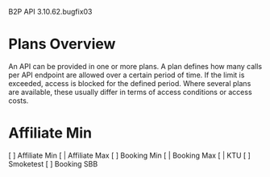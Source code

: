 B2P API 3.10.62.bugfix03

# Plans Overview 

An API can be provided in one or more plans. A plan defines how many calls per API endpoint are allowed over a certain period of time. If the limit is exceeded, access is blocked for the defined period. Where several plans are available, these usually differ in terms of access conditions or access costs.

# Affiliate Min

[ ] Affiliate Min
[ | Affiliate Max
[ ] Booking Min
[ | Booking Max
[ | KTU 
[ ] Smoketest
[ ] Booking SBB 
